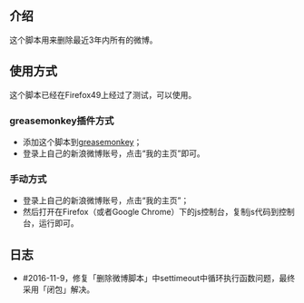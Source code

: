 ## 介绍
这个脚本用来删除最近3年内所有的微博。

## 使用方式
这个脚本已经在Firefox49上经过了测试，可以使用。

### greasemonkey插件方式
- 添加这个脚本到[greasemonkey](https://greasyfork.org/zh-CN)；
- 登录上自己的新浪微博账号，点击“我的主页”即可。

### 手动方式
- 登录上自己的新浪微博账号，点击“我的主页”；
- 然后打开在Firefox（或者Google Chrome）下的js控制台，复制js代码到控制台，运行即可。

## 日志
- #2016-11-9，修复「删除微博脚本」中settimeout中循环执行函数问题，最终采用「闭包」解决。
